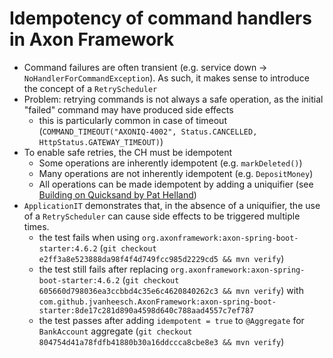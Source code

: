 # Idempotency of command handlers in Axon Framework

- Command failures are often transient (e.g. service down -> `NoHandlerForCommandException`). As such, it makes sense to
  introduce the concept of a `RetryScheduler`
- Problem: retrying commands is not always a safe operation, as the initial "failed" command may have produced side
  effects
    - this is particularly common in case of
      timeout (`COMMAND_TIMEOUT("AXONIQ-4002", Status.CANCELLED, HttpStatus.GATEWAY_TIMEOUT)`)
- To enable safe retries, the CH must be idempotent
    - Some operations are inherently idempotent (e.g. `markDeleted()`)
    - Many operations are not inherently idempotent (e.g. `DepositMoney`)
    - All operations can be made idempotent by adding a uniquifier
      (see [Building on Quicksand by Pat Helland](https://arxiv.org/pdf/0909.1788.pdf))
- `ApplicationIT` demonstrates that, in the absence of a uniquifier, the use of a `RetryScheduler` can cause side
  effects to be triggered multiple times.
    - the test fails when
      using `org.axonframework:axon-spring-boot-starter:4.6.2` (`git checkout e2ff3a8e523888da98f4f4d749fcc985d2229cd5 && mvn verify`)
    - the test still fails after
      replacing `org.axonframework:axon-spring-boot-starter:4.6.2` (`git checkout 605660d798036ea3ccbbd4c35e6c4620840262c3 && mvn verify`)
      with `com.github.jvanheesch.AxonFramework:axon-spring-boot-starter:8de17c281d890a4598d640c788aad4557c7ef787`
    - the test passes after adding `idempotent = true` to `@Aggregate` for `BankAccount`
      aggregate (`git checkout 804754d41a78fdfb41880b30a16ddccca8cbe8e3 && mvn verify`)
